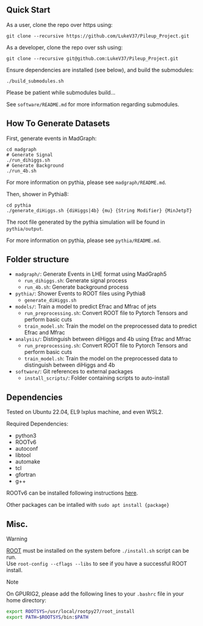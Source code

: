 ## Quick Start
As a user, clone the repo over https using:
```
git clone --recursive https://github.com/LukeV37/Pileup_Project.git
```

As a developer, clone the repo over ssh using:
```
git clone --recursive git@github.com:LukeV37/Pileup_Project.git
```

Ensure dependencies are installed (see below), and build the submodules:
```
./build_submodules.sh
```

Please be patient while submodules build...

See `software/README.md` for more information regarding submodules.


## How To Generate Datasets

First, generate events in MadGraph:
```
cd madgraph
# Generate Signal
./run_dihiggs.sh
# Generate Background
./run_4b.sh
```
For more information on pythia, please see `madgraph/README.md`.

Then, shower in Pythia8:
```
cd pythia
./generate_diHiggs.sh {diHiggs|4b} {mu} {String Modifier} {MinJetpT}
```
The root file generated by the pythia simulation will be found in `pythia/output`. 

For more information on pythia, please see `pythia/README.md`.

## Folder structure

- `madgraph/`: Generate Events in LHE format using MadGraph5
  - `run_dihiggs.sh`: Generate signal process
  - `run_4b.sh`: Generate background process 
- `pythia/`: Shower Events to ROOT files using Pythia8
  - `generate_diHiggs.sh`
- `models/`: Train a model to predict Efrac and Mfrac of jets
  - `run_preprocessing.sh`: Convert ROOT file to Pytorch Tensors and perform basic cuts
  - `train_model.sh`: Train the model on the preprocessed data to predict Efrac and Mfrac
- `analysis/`: Distinguish between diHiggs and 4b using Efrac and Mfrac
  - `run_preprocessing.sh`: Convert ROOT file to Pytorch Tensors and perform basic cuts
  - `train_model.sh`: Train the model on the preprocessed data to distinguish between diHiggs and 4b
- `software/`: Git references to external packages
  - `install_scripts/`: Folder containing scripts to auto-install

## Dependencies
Tested on Ubuntu 22.04, EL9 lxplus machine, and even WSL2.

Required Dependencies:
<ul>
  <li>python3</li>
  <li>ROOTv6</li>
  <li>autoconf</li>
  <li>libtool</li>
  <li>automake</li>
  <li>tcl</li>
  <li>gfortran</li>
  <li>g++</li>
</ul>

ROOTv6 can be installed following instructions [here](https://root.cern/install/).

Other packages can be intalled with `sudo apt install {package}`

## Misc.

>[!WARNING]
> [ROOT](https://root.cern/install/) must be installed on the system before `./install.sh` script can be run. \
> Use `root-config --cflags --libs` to see if you have a successful ROOT install.

>[!NOTE]
> On GPURIG2, please add the following lines to your `.bashrc` file in your home directory:
> ```bash
> export ROOTSYS=/usr/local/rootpy27/root_install
> export PATH=$ROOTSYS/bin:$PATH
> ```
